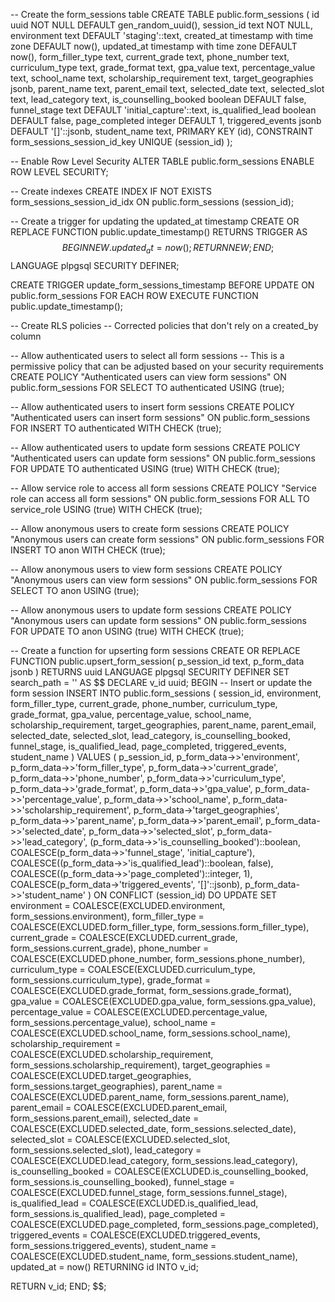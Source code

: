 -- Create the form_sessions table
CREATE TABLE public.form_sessions (
    id uuid NOT NULL DEFAULT gen_random_uuid(),
    session_id text NOT NULL,
    environment text DEFAULT 'staging'::text,
    created_at timestamp with time zone DEFAULT now(),
    updated_at timestamp with time zone DEFAULT now(),
    form_filler_type text,
    current_grade text,
    phone_number text,
    curriculum_type text,
    grade_format text,
    gpa_value text,
    percentage_value text,
    school_name text,
    scholarship_requirement text,
    target_geographies jsonb,
    parent_name text,
    parent_email text,
    selected_date text,
    selected_slot text,
    lead_category text,
    is_counselling_booked boolean DEFAULT false,
    funnel_stage text DEFAULT 'initial_capture'::text,
    is_qualified_lead boolean DEFAULT false,
    page_completed integer DEFAULT 1,
    triggered_events jsonb DEFAULT '[]'::jsonb,
    student_name text,
    PRIMARY KEY (id),
    CONSTRAINT form_sessions_session_id_key UNIQUE (session_id)
);

-- Enable Row Level Security
ALTER TABLE public.form_sessions ENABLE ROW LEVEL SECURITY;

-- Create indexes
CREATE INDEX IF NOT EXISTS form_sessions_session_id_idx ON public.form_sessions (session_id);

-- Create a trigger for updating the updated_at timestamp
CREATE OR REPLACE FUNCTION public.update_timestamp()
RETURNS TRIGGER AS $$
BEGIN
  NEW.updated_at = now();
  RETURN NEW;
END;
$$ LANGUAGE plpgsql SECURITY DEFINER;

CREATE TRIGGER update_form_sessions_timestamp
BEFORE UPDATE ON public.form_sessions
FOR EACH ROW
EXECUTE FUNCTION public.update_timestamp();

-- Create RLS policies
-- Corrected policies that don't rely on a created_by column

-- Allow authenticated users to select all form sessions
-- This is a permissive policy that can be adjusted based on your security requirements
CREATE POLICY "Authenticated users can view form sessions"
ON public.form_sessions
FOR SELECT
TO authenticated
USING (true);

-- Allow authenticated users to insert form sessions
CREATE POLICY "Authenticated users can insert form sessions"
ON public.form_sessions
FOR INSERT
TO authenticated
WITH CHECK (true);

-- Allow authenticated users to update form sessions
CREATE POLICY "Authenticated users can update form sessions"
ON public.form_sessions
FOR UPDATE
TO authenticated
USING (true)
WITH CHECK (true);

-- Allow service role to access all form sessions
CREATE POLICY "Service role can access all form sessions"
ON public.form_sessions
FOR ALL
TO service_role
USING (true)
WITH CHECK (true);

-- Allow anonymous users to create form sessions
CREATE POLICY "Anonymous users can create form sessions"
ON public.form_sessions
FOR INSERT
TO anon
WITH CHECK (true);

-- Allow anonymous users to view form sessions
CREATE POLICY "Anonymous users can view form sessions"
ON public.form_sessions
FOR SELECT
TO anon
USING (true);

-- Allow anonymous users to update form sessions
CREATE POLICY "Anonymous users can update form sessions"
ON public.form_sessions
FOR UPDATE
TO anon
USING (true)
WITH CHECK (true);

-- Create a function for upserting form sessions
CREATE OR REPLACE FUNCTION public.upsert_form_session(
  p_session_id text,
  p_form_data jsonb
)
RETURNS uuid
LANGUAGE plpgsql
SECURITY DEFINER
SET search_path = ''
AS $$
DECLARE
  v_id uuid;
BEGIN
  -- Insert or update the form session
  INSERT INTO public.form_sessions (
    session_id,
    environment,
    form_filler_type,
    current_grade,
    phone_number,
    curriculum_type,
    grade_format,
    gpa_value,
    percentage_value,
    school_name,
    scholarship_requirement,
    target_geographies,
    parent_name,
    parent_email,
    selected_date,
    selected_slot,
    lead_category,
    is_counselling_booked,
    funnel_stage,
    is_qualified_lead,
    page_completed,
    triggered_events,
    student_name
  )
  VALUES (
    p_session_id,
    p_form_data->>'environment',
    p_form_data->>'form_filler_type',
    p_form_data->>'current_grade',
    p_form_data->>'phone_number',
    p_form_data->>'curriculum_type',
    p_form_data->>'grade_format',
    p_form_data->>'gpa_value',
    p_form_data->>'percentage_value',
    p_form_data->>'school_name',
    p_form_data->>'scholarship_requirement',
    p_form_data->'target_geographies',
    p_form_data->>'parent_name',
    p_form_data->>'parent_email',
    p_form_data->>'selected_date',
    p_form_data->>'selected_slot',
    p_form_data->>'lead_category',
    (p_form_data->>'is_counselling_booked')::boolean,
    COALESCE(p_form_data->>'funnel_stage', 'initial_capture'),
    COALESCE((p_form_data->>'is_qualified_lead')::boolean, false),
    COALESCE((p_form_data->>'page_completed')::integer, 1),
    COALESCE(p_form_data->'triggered_events', '[]'::jsonb),
    p_form_data->>'student_name'
  )
  ON CONFLICT (session_id)
  DO UPDATE SET
    environment = COALESCE(EXCLUDED.environment, form_sessions.environment),
    form_filler_type = COALESCE(EXCLUDED.form_filler_type, form_sessions.form_filler_type),
    current_grade = COALESCE(EXCLUDED.current_grade, form_sessions.current_grade),
    phone_number = COALESCE(EXCLUDED.phone_number, form_sessions.phone_number),
    curriculum_type = COALESCE(EXCLUDED.curriculum_type, form_sessions.curriculum_type),
    grade_format = COALESCE(EXCLUDED.grade_format, form_sessions.grade_format),
    gpa_value = COALESCE(EXCLUDED.gpa_value, form_sessions.gpa_value),
    percentage_value = COALESCE(EXCLUDED.percentage_value, form_sessions.percentage_value),
    school_name = COALESCE(EXCLUDED.school_name, form_sessions.school_name),
    scholarship_requirement = COALESCE(EXCLUDED.scholarship_requirement, form_sessions.scholarship_requirement),
    target_geographies = COALESCE(EXCLUDED.target_geographies, form_sessions.target_geographies),
    parent_name = COALESCE(EXCLUDED.parent_name, form_sessions.parent_name),
    parent_email = COALESCE(EXCLUDED.parent_email, form_sessions.parent_email),
    selected_date = COALESCE(EXCLUDED.selected_date, form_sessions.selected_date),
    selected_slot = COALESCE(EXCLUDED.selected_slot, form_sessions.selected_slot),
    lead_category = COALESCE(EXCLUDED.lead_category, form_sessions.lead_category),
    is_counselling_booked = COALESCE(EXCLUDED.is_counselling_booked, form_sessions.is_counselling_booked),
    funnel_stage = COALESCE(EXCLUDED.funnel_stage, form_sessions.funnel_stage),
    is_qualified_lead = COALESCE(EXCLUDED.is_qualified_lead, form_sessions.is_qualified_lead),
    page_completed = COALESCE(EXCLUDED.page_completed, form_sessions.page_completed),
    triggered_events = COALESCE(EXCLUDED.triggered_events, form_sessions.triggered_events),
    student_name = COALESCE(EXCLUDED.student_name, form_sessions.student_name),
    updated_at = now()
  RETURNING id INTO v_id;
  
  RETURN v_id;
END;
$$;